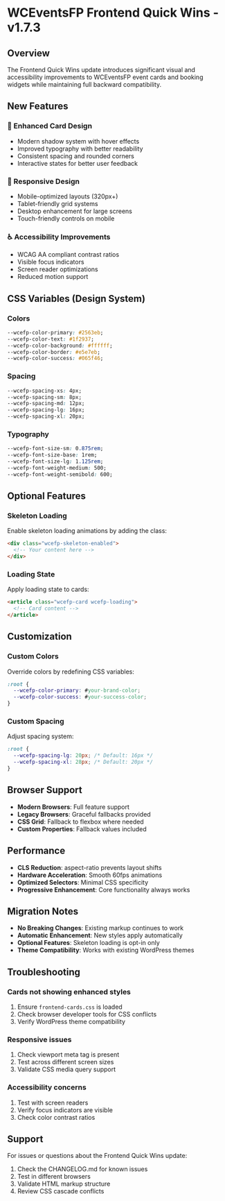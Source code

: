 # WCEventsFP Frontend Quick Wins - v1.7.3

## Overview

The Frontend Quick Wins update introduces significant visual and accessibility improvements to WCEventsFP event cards and booking widgets while maintaining full backward compatibility.

## New Features

### 🎨 Enhanced Card Design
- Modern shadow system with hover effects
- Improved typography with better readability
- Consistent spacing and rounded corners
- Interactive states for better user feedback

### 📱 Responsive Design
- Mobile-optimized layouts (320px+)
- Tablet-friendly grid systems
- Desktop enhancement for large screens
- Touch-friendly controls on mobile

### ♿ Accessibility Improvements
- WCAG AA compliant contrast ratios
- Visible focus indicators
- Screen reader optimizations
- Reduced motion support

## CSS Variables (Design System)

### Colors
```css
--wcefp-color-primary: #2563eb;
--wcefp-color-text: #1f2937;
--wcefp-color-background: #ffffff;
--wcefp-color-border: #e5e7eb;
--wcefp-color-success: #065f46;
```

### Spacing
```css
--wcefp-spacing-xs: 4px;
--wcefp-spacing-sm: 8px;
--wcefp-spacing-md: 12px;
--wcefp-spacing-lg: 16px;
--wcefp-spacing-xl: 20px;
```

### Typography
```css
--wcefp-font-size-sm: 0.875rem;
--wcefp-font-size-base: 1rem;
--wcefp-font-size-lg: 1.125rem;
--wcefp-font-weight-medium: 500;
--wcefp-font-weight-semibold: 600;
```

## Optional Features

### Skeleton Loading
Enable skeleton loading animations by adding the class:
```html
<div class="wcefp-skeleton-enabled">
  <!-- Your content here -->
</div>
```

### Loading State
Apply loading state to cards:
```html
<article class="wcefp-card wcefp-loading">
  <!-- Card content -->
</article>
```

## Customization

### Custom Colors
Override colors by redefining CSS variables:
```css
:root {
  --wcefp-color-primary: #your-brand-color;
  --wcefp-color-success: #your-success-color;
}
```

### Custom Spacing
Adjust spacing system:
```css
:root {
  --wcefp-spacing-lg: 20px; /* Default: 16px */
  --wcefp-spacing-xl: 28px; /* Default: 20px */
}
```

## Browser Support

- **Modern Browsers**: Full feature support
- **Legacy Browsers**: Graceful fallbacks provided
- **CSS Grid**: Fallback to flexbox where needed
- **Custom Properties**: Fallback values included

## Performance

- **CLS Reduction**: aspect-ratio prevents layout shifts
- **Hardware Acceleration**: Smooth 60fps animations
- **Optimized Selectors**: Minimal CSS specificity
- **Progressive Enhancement**: Core functionality always works

## Migration Notes

- **No Breaking Changes**: Existing markup continues to work
- **Automatic Enhancement**: New styles apply automatically
- **Optional Features**: Skeleton loading is opt-in only
- **Theme Compatibility**: Works with existing WordPress themes

## Troubleshooting

### Cards not showing enhanced styles
1. Ensure `frontend-cards.css` is loaded
2. Check browser developer tools for CSS conflicts
3. Verify WordPress theme compatibility

### Responsive issues
1. Check viewport meta tag is present
2. Test across different screen sizes
3. Validate CSS media query support

### Accessibility concerns
1. Test with screen readers
2. Verify focus indicators are visible
3. Check color contrast ratios

## Support

For issues or questions about the Frontend Quick Wins update:
1. Check the CHANGELOG.md for known issues
2. Test in different browsers
3. Validate HTML markup structure
4. Review CSS cascade conflicts